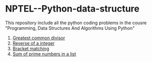 # NPTEL--Python-data-structure
This repository include all the python coding problems in the cousre "Programming, Data Structures And Algorithms Using Python"

1.  [ Greatest common divisor](https://github.com/basilkjose/NPTEL--Python-data-structure/blob/main/greatest%20common%20divisor.py)
2.  [Reverse of a integer](https://github.com/basilkjose/NPTEL--Python-data-structure/blob/main/reverse%20of%20a%20number.py)
3.  [Bracket matching](https://github.com/basilkjose/NPTEL--Python-data-structure/blob/main/bracket%20matching.py)
4.  [Sum of prime numbers in a list](https://github.com/basilkjose/NPTEL--Python-data-structure/blob/main/sum%20of%20sub%20prime.py)
